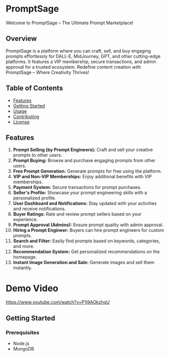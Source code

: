 # PromptSage

Welcome to PromptSage – The Ultimate Prompt Marketplace!

## Overview

PromptSage is a platform where you can craft, sell, and buy engaging prompts effortlessly for DALL-E, MidJourney, GPT, and other cutting-edge platforms. It features a VIP membership, secure transactions, and admin approval for a trusted ecosystem. Redefine content creation with PromptSage – Where Creativity Thrives!

## Table of Contents

- [Features](#features)
- [Getting Started](#getting-started)
- [Usage](#usage)
- [Contributing](#contributing)
- [License](#license)

## Features

1. **Prompt Selling (by Prompt Engineers):** Craft and sell your creative prompts to other users.
2. **Prompt Buying:** Browse and purchase engaging prompts from other users.
3. **Free Prompt Generation:** Generate prompts for free using the platform.
4. **VIP and Non-VIP Memberships:** Enjoy additional benefits with VIP memberships.
5. **Payment System:** Secure transactions for prompt purchases.
6. **Seller's Profile:** Showcase your prompt engineering skills with a personalized profile.
7. **User Dashboard and Notifications:** Stay updated with your activities and receive notifications.
8. **Buyer Ratings:** Rate and review prompt sellers based on your experience.
9. **Prompt Approval (Admins):** Ensure prompt quality with admin approval.
10. **Hiring a Prompt Engineer:** Buyers can hire prompt engineers for custom prompts.
11. **Search and Filter:** Easily find prompts based on keywords, categories, and more.
12. **Recommendation System:** Get personalized recommendations on the homepage.
13. **Instant Image Generation and Sale:** Generate images and sell them instantly.

# Demo Video

https://www.youtube.com/watch?v=P1j9AOkzhqU

## Getting Started

### Prerequisites

- Node.js
- MongoDB
